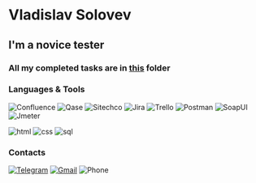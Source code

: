# Vladislav Solovev 

## I'm a novice tester

### All my completed tasks are in [this](https://github.com/vladsolovev653/vladsolovev653/tree/main/portfolio) folder

### Languages & Tools
![Confluence](https://img.shields.io/badge/Confluence-blue?style=for-the-badge&logo=Atlassian)
![Qase](https://img.shields.io/badge/Qase-blue?style=for-the-badge)
![Sitechco](https://img.shields.io/badge/Sitechco-blue?style=for-the-badge)
![Jira](https://img.shields.io/badge/Jira-blue?style=for-the-badge&logo=Atlassian)
![Trello](https://img.shields.io/badge/Trello-blue?style=for-the-badge&logo=Atlassian)
![Postman](https://img.shields.io/badge/Postman-blue?style=for-the-badge&logo=Postman)
![SoapUI](https://img.shields.io/badge/SoapUI-blue?style=for-the-badge)
![Jmeter](https://img.shields.io/badge/Jmeter-blue?style=for-the-badge&logo=Apache)

![html](https://img.shields.io/badge/<html>-red?style=for-the-badge)
![css](https://img.shields.io/badge/css-red?style=for-the-badge)
![sql](https://img.shields.io/badge/sql-red?style=for-the-badge&logo=postgreSQL&logoColor=white)

### Contacts
[![Telegram](https://img.shields.io/badge/TELEGRAM-gray?style=for-the-badge&logo=telegram)](https://t.me/vladsolovev653)
[![Gmail](https://img.shields.io/badge/email-gray?style=for-the-badge&logo=gmail)](mailto:vladsolovev653@gmail.com)
![Phone](https://img.shields.io/badge/+79017985317-gray?style=for-the-badge)